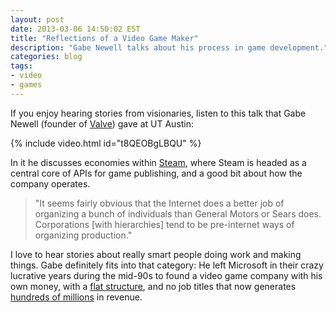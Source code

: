 ```yaml
---
layout: post
date: 2013-03-06 14:50:02 EST
title: "Reflections of a Video Game Maker"
description: "Gabe Newell talks about his process in game development."
categories: blog
tags:
- video
- games
---
```


If you enjoy hearing stories from visionaries, listen to this talk that Gabe Newell (founder of [Valve](https://en.wikipedia.org/wiki/Valve_Corporation)) gave at UT Austin:

{% include video.html id="t8QEOBgLBQU" %}

In it he discusses economies within [Steam](https://en.wikipedia.org/wiki/Steam_(software)), where Steam is headed as a central core of APIs for game publishing, and a good bit about how the company operates.

>"It seems fairly obvious that the Internet does a better job of organizing a bunch of individuals than General Motors or Sears does. Corporations [with hierarchies] tend to be pre-internet ways of organizing production."

I love to hear stories about really smart people doing work and making things. Gabe definitely fits into that category: He left Microsoft in their crazy lucrative years during the mid-90s to found a video game company with his own money, with a [flat structure](https://en.wikipedia.org/wiki/Valve_Corporation#Organizational_structure), and no job titles that now generates [hundreds of millions](http://www.gamesindustry.biz/articles/2012-09-27-nexon-and-ncsoft-reported-in-talks-to-buy-valve) in revenue.
